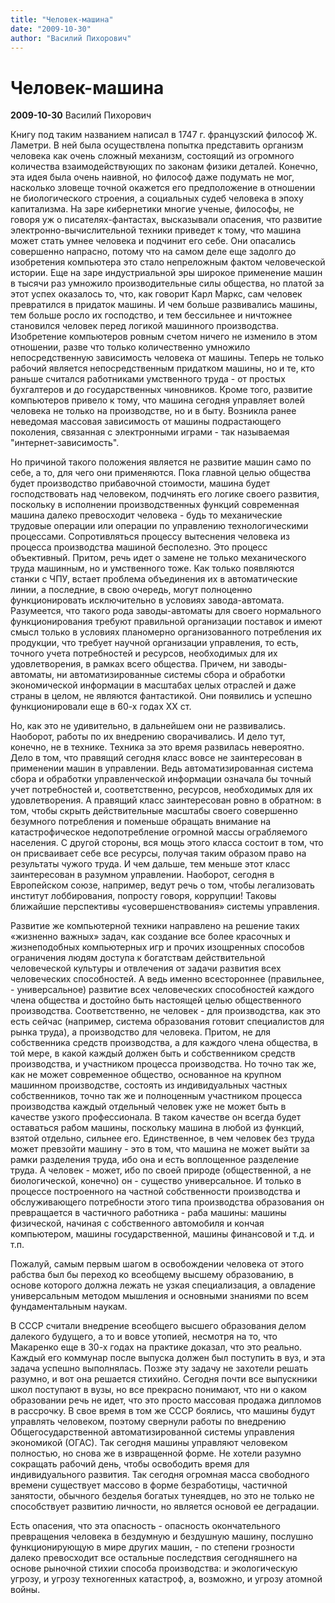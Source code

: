 ```yaml
---
title: "Человек-машина"
date: "2009-10-30"
author: "Василий Пихорович"
---
```


# Человек-машина

**2009-10-30** Василий Пихорович

Книгу под таким названием написал в 1747 г. французский философ Ж. Ламетри. В ней была осуществлена попытка представить организм человека как очень сложный механизм, состоящий из огромного количества взаимодействующих по законам физики деталей. Конечно, эта идея была очень наивной, но философ даже подумать не мог, насколько зловеще точной окажется его предположение в отношении не биологического строения, а социальных судеб человека в эпоху капитализма. На заре кибернетики многие ученые, философы, не говоря уж о писателях-фантастах, высказывали опасения, что развитие электронно-вычислительной техники приведет к тому, что машина может стать умнее человека и подчинит его себе. Они опасались совершенно напрасно, потому что на самом деле еще задолго до изобретения компьютера это стало непреложным фактом человеческой истории. Еще на заре индустриальной эры широкое применение машин в тысячи раз умножило производительные силы общества, но платой за этот успех оказалось то, что, как говорит Карл Маркс, сам человек превратился в придаток машины. И чем больше развивались машины, тем больше росло их господство, и тем бессильнее и ничтожнее становился человек перед логикой машинного производства. Изобретение компьютеров ровным счетом ничего не изменило в этом отношении, разве что только количественно умножило непосредственную зависимость человека от машины. Теперь не только рабочий является непосредственным придатком машины, но и те, кто раньше считался работниками умственного труда - от простых бухгалтеров и до государственных чиновников. Кроме того, развитие компьютеров привело к тому, что машина сегодня управляет волей человека не только на производстве, но и в быту. Возникла ранее неведомая массовая зависимость от машины подрастающего поколения, связанная с электронными играми - так называемая "интернет-зависимость".

Но причиной такого положения является не развитие машин само по себе, а то, для чего они применяются. Пока главной целью общества будет производство прибавочной стоимости, машина будет господствовать над человеком, подчинять его логике своего развития, поскольку в исполнении производственных функций современная машина далеко превосходит человека - будь то механические трудовые операции или операции по управлению технологическими процессами. Сопротивляться процессу вытеснения человека из процесса производства машиной бесполезно. Это процесс объективный. Притом, речь идет о замене не только механического труда машинным, но и умственного тоже. Как только появляются станки с ЧПУ, встает проблема объединения их в автоматические линии, а последние, в свою очередь, могут полноценно функционировать исключительно в условиях завода-автомата. Разумеется, что такого рода заводы-автоматы для своего нормального функционирования требуют правильной организации поставок и имеют смысл только в условиях планомерно организованного потребления их продукции, что требует научной организации управления, то есть, точного учета потребностей и ресурсов, необходимых для их удовлетворения, в рамках всего общества. Причем, ни заводы-автоматы, ни автоматизированные системы сбора и обработки экономической информации в  масштабах целых отраслей и даже страны в целом, не являются фантастикой. Они появились и успешно функционировали еще в 60-х годах ХХ ст.

Но, как это не удивительно, в дальнейшем они не развивались. Наоборот, работы по их внедрению сворачивались. И дело тут, конечно, не в технике. Техника за это время развилась невероятно. Дело в том, что правящий сегодня класс вовсе не заинтересован в применении машин в управлении. Ведь автоматизированная система сбора и обработки управленческой информации означала бы точный учет потребностей и, соответственно, ресурсов, необходимых для их удовлетворения. А правящий класс заинтересован ровно в обратном: в том, чтобы скрыть действительные масштабы своего совершенно безумного потребления и поменьше обращать внимание на катастрофическое недопотребление огромной массы ограбляемого населения. С другой стороны, вся мощь этого класса состоит в том, что он присваивает себе все ресурсы, получая таким образом право на результаты чужого труда. И чем дальше, тем меньше этот класс заинтересован в разумном управлении. Наоборот, сегодня в Европейском союзе, например, ведут речь о том, чтобы легализовать институт лоббирования, попросту говоря, коррупции! Таковы ближайшие перспективы «усовершенствования» системы управления.

Развитие же компьютерной техники направлено на решение таких «жизненно важных» задач, как создание все более красочных и жизнеподобных компьютерных игр и прочих изощренных способов ограничения людям доступа к богатствам действительной человеческой культуры и отвлечения от задачи развития всех человеческих способностей. А ведь именно всестороннее (правильнее, - универсальное) развитие всех человеческих способностей каждого члена общества и достойно быть настоящей целью общественного производства. Соответственно, не человек - для производства, как это есть сейчас (например, система образования готовит специалистов для рынка труда), а производство для человека. Притом, не для собственника средств производства, а для каждого члена общества, в той мере, в какой каждый должен быть и собственником средств производства, и участником процесса производства. Но точно так же, как не может современное общество, основанное на крупном машинном производстве, состоять из индивидуальных частных собственников, точно так же и полноценным участником процесса производства каждый отдельный человек уже не может быть в качестве узкого профессионала. В таком качестве он всегда будет оставаться рабом машины, поскольку машина в любой из функций, взятой отдельно, сильнее его. Единственное, в чем человек без труда может превзойти машину - это в том, что машина не может выйти за рамки разделения труда, ибо она и есть воплощенное разделение труда. А человек - может, ибо по своей природе (общественной, а не биологической, конечно) он - существо универсальное. И только в процессе построенного на частной собственности производства и обслуживающего потребности этого типа производства образования он превращается в частичного работника - раба машины: машины физической, начиная с собственного автомобиля и кончая компьютером, машины государственной, машины финансовой и т.д. и т.п.

Пожалуй, самым первым шагом в освобождении человека от этого рабства был бы переход ко всеобщему высшему образованию, в основе которого должна лежать не узкая специализация, а овладение универсальным методом мышления и основными знаниями по всем фундаментальным наукам.

В СССР считали внедрение всеобщего высшего образования делом далекого будущего, а то и вовсе утопией, несмотря на то, что Макаренко еще в 30-х годах на практике доказал, что это реально.  Каждый его коммунар после выпуска должен был поступить в вуз, и эта задача успешно выполнялась. Позже эту задачу не захотели решать разумно, и вот она решается стихийно. Сегодня почти все выпускники школ поступают в вузы, но все прекрасно понимают, что ни о каком образовании речь не идет, что это просто массовая продажа дипломов в рассрочку. В свое время в том же СССР боялись, что машины будут управлять человеком, поэтому свернули работы по внедрению Общегосударственной автоматизированной системы управления экономикой (ОГАС). Так сегодня машины управляют человеком полностью, но снова же в извращенной форме. Не хотели разумно сокращать рабочий день, чтобы освободить время для индивидуального развития. Так сегодня огромная масса свободного времени существует массово в форме безработицы, частичной занятости, обычного безделья богатых тунеядцев, но это не только не способствует развитию личности, но является основой ее деградации.

Есть опасения, что эта опасность - опасность окончательного превращения человека в бездумную и бездушную машину, послушно функционирующую в мире других машин, - по степени грозности далеко превосходит все остальные последствия сегодняшнего на основе рыночной стихии способа производства: и экологическую угрозу, и угрозу техногенных катастроф, а, возможно, и угрозу атомной войны.